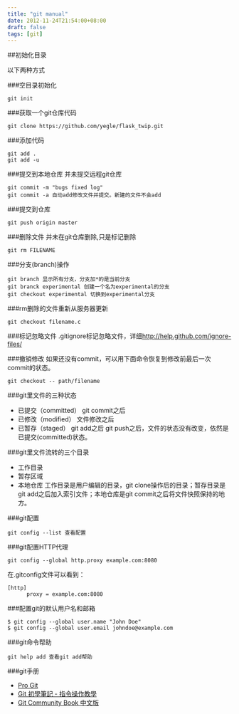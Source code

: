 ```yaml
---
title: "git manual"
date: 2012-11-24T21:54:00+08:00
draft: false
tags: [git]
---
```


##初始化目录

以下两种方式

###空目录初始化

	git init

###获取一个git仓库代码

	git clone https://github.com/yegle/flask_twip.git

<!--more-->

###添加代码

	git add .
	git add -u

###提交到本地仓库
并未提交远程git仓库

	git commit -m "bugs fixed log"
	git commit -a 自动add修改文件并提交。新建的文件不会add

###提交到仓库

	git push origin master

###删除文件
并未在git仓库删除,只是标记删除

	git rm FILENAME

###分支(branch)操作

	git branch 显示所有分支，分支加*的是当前分支
	git branck experimental 创建一个名为experimental的分支
	git checkout experimental 切换到experimental分支

###rm删除的文件重新从服务器更新

	git checkout filename.c

###标记忽略文件
.gitignore标记忽略文件，详细<http://help.github.com/ignore-files/>

###撤销修改
如果还没有commit，可以用下面命令恢复到修改前最后一次commit的状态。

	git checkout -- path/filename

###git里文件的三种状态
* 已提交（committed）  git commit之后
* 已修改（modified）   文件修改之后
* 已暂存（staged）     git add之后
git push之后，文件的状态没有改变，依然是已提交(committed)状态。

###git里文件流转的三个目录
* 工作目录
* 暂存区域
* 本地仓库
工作目录是用户编辑的目录，git clone操作后的目录；暂存目录是git add之后加入索引文件；本地仓库是git commit之后将文件快照保持的地方。

###git配置

	git config --list 查看配置

###git配置HTTP代理

	git config --global http.proxy example.com:8080

在.gitconfig文件可以看到：

	[http]
	      proxy = example.com:8080

###配置git的默认用户名和邮箱

	$ git config --global user.name "John Doe"
	$ git config --global user.email johndoe@example.com

###git命令帮助

	git help add 查看git add帮助

###git手册
* [Pro Git](http://git-scm.com/book/zh/)
* [Git 初學筆記 - 指令操作教學](http://blog.longwin.com.tw/2009/05/git-learn-initial-command-2009/)
* [Git Community Book 中文版](http://gitbook.liuhui998.com/index.html)